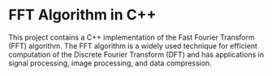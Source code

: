 # FFT Algorithm in C++
This project contains a C++ implementation of the Fast Fourier Transform (FFT) algorithm. The FFT algorithm is a widely used technique for efficient computation of the Discrete Fourier Transform (DFT) and has applications in signal processing, image processing, and data compression.
